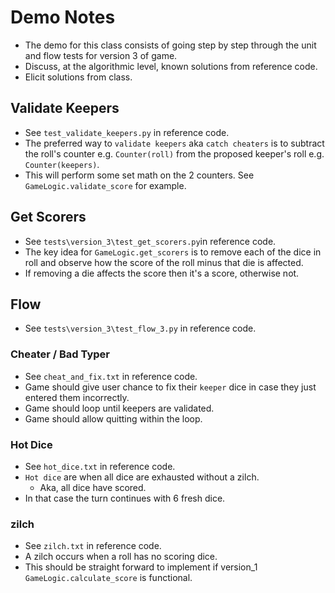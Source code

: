 # Demo Notes

- The demo for this class consists of going step by step through the unit and flow tests for version 3 of game.
- Discuss, at the algorithmic level, known solutions from reference code.
- Elicit solutions from class.

## Validate Keepers

- See `test_validate_keepers.py` in reference code.
- The preferred way to `validate keepers` aka `catch cheaters` is to subtract the roll's counter e.g. `Counter(roll)` from the proposed keeper's roll e.g. `Counter(keepers)`.
- This will perform some set math on the 2 counters. See `GameLogic.validate_score` for example.

## Get Scorers

- See `tests\version_3\test_get_scorers.py`in reference code.
- The key idea for `GameLogic.get_scorers` is to remove each of the dice in roll and observe how the score of the roll minus that die is affected.
- If removing a die affects the score then it's a score, otherwise not.

## Flow

- See `tests\version_3\test_flow_3.py` in reference code.

### Cheater / Bad Typer

- See `cheat_and_fix.txt` in reference code.
- Game should give user chance to fix their `keeper` dice in case they just entered them incorrectly.
- Game should loop until keepers are validated.
- Game should allow quitting within the loop.

### Hot Dice

- See `hot_dice.txt` in reference code.
- `Hot dice` are when all dice are exhausted without a zilch.
  - Aka, all dice have scored.
- In that case the turn continues with 6 fresh dice.

### zilch

- See `zilch.txt` in reference code.
- A zilch occurs when a roll has no scoring dice.
- This should be straight forward to implement if version_1 `GameLogic.calculate_score` is functional.

